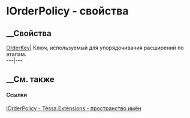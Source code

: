 # IOrderPolicy - свойства
##  __Свойства
[OrderKey](P_Tessa_Extensions_IOrderPolicy_OrderKey.htm)| Ключ, используемый
для упорядочивания расширений по этапам.  
---|---  
##  __См. также
#### Ссылки
[IOrderPolicy - ](T_Tessa_Extensions_IOrderPolicy.htm)
[Tessa.Extensions - пространство имён](N_Tessa_Extensions.htm)
